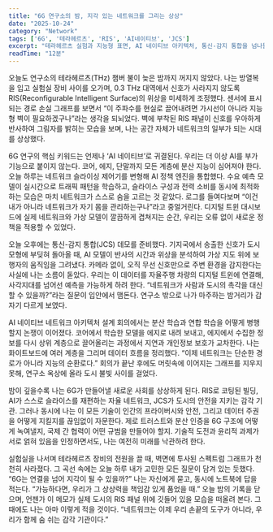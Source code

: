 ```yaml
---
title: "6G 연구소의 밤, 지각 있는 네트워크를 그리는 상상"
date: "2025-10-24"
category: "Network"
tags: ['6G', '테라헤르츠', 'RIS', 'AI네이티브', 'JCS']
excerpt: "테라헤르츠 실험과 지능형 표면, AI 네이티브 아키텍처, 통신-감지 통합을 넘나들며 6G의 미래를 환상과 현실 사이에서 탐구한 기록"
readTime: "12분"
---
```


오늘도 연구소의 테라헤르츠(THz) 챔버 불이 늦은 밤까지 꺼지지 않았다. 나는 방열복을 입고 실험실 장비 사이를 오가며, 0.3 THz 대역에서 신호가 사라지지 않도록 RIS(Reconfigurable Intelligent Surface)의 위상을 미세하게 조정했다. 센서에 표시되는 경로 손실 그래프를 보면서 “이 주파수를 현실로 끌어내려면 가시선이 아니라 지능형 벽이 필요하겠구나”라는 생각을 되뇌었다. 벽에 부착된 RIS 패널이 신호를 우아하게 반사하여 그림자를 밝히는 모습을 보며, 나는 공간 자체가 네트워크의 일부가 되는 시대를 상상했다.

6G 연구의 핵심 키워드는 언제나 ‘AI 네이티브’로 귀결된다. 우리는 더 이상 AI를 부가 기능으로 붙이지 않는다. 코어, 에지, 단말까지 모든 계층에 분산 지능이 심어져야 한다. 오늘 하루는 네트워크 슬라이싱 제어기를 변형해 AI 정책 엔진을 통합했다. 수요 예측 모델이 실시간으로 트래픽 패턴을 학습하고, 슬라이스 구성과 전력 소비를 동시에 최적화하는 모습은 마치 네트워크가 스스로 숨을 고르는 것 같았다. 로그를 들여다보며 “이건 내가 아니라 네트워크가 자기 몸을 관리하는구나”라고 중얼거린다. 디지털 트윈 대시보드에 실제 네트워크와 가상 모델이 깔끔하게 겹쳐지는 순간, 우리는 오류 없이 새로운 정책을 적용할 수 있었다.

오늘 오후에는 통신-감지 통합(JCS) 데모를 준비했다. 기지국에서 송출한 신호가 도시 모형에 부딪혀 돌아올 때, AI 모델이 반사의 시간과 위상을 분석하여 가상 지도 위에 보행자의 움직임을 그려냈다. 카메라 없이, 오직 무선 신호만으로 주변 환경을 감지한다는 사실에 나는 소름이 돋았다. 우리는 이 데이터를 자율주행 차량의 디지털 트윈에 연결해, 사각지대를 넘어선 예측을 가능하게 하려 한다. “네트워크가 사람과 도시의 촉각을 대신할 수 있을까?”라는 질문이 입안에서 맴돈다. 연구소 밖으로 나가 마주하는 밤거리가 갑자기 다르게 보였다.

AI 네이티브 네트워크 아키텍처 설계 회의에서는 분산 학습과 연합 학습을 어떻게 병행할지 논쟁이 이어졌다. 코어에서 학습한 모델을 에지로 내려 보내고, 에지에서 수집한 정보를 다시 상위 계층으로 끌어올리는 과정에서 지연과 개인정보 보호가 교차한다. 나는 화이트보드에 여러 계층을 그리며 데이터 흐름을 정리했다. “이제 네트워크는 단순한 경로가 아니라 지능의 순환로다.” 회의가 끝난 후에도 머릿속에 이어지는 그래프를 지우지 못해, 연구소 옥상에 올라 도시 불빛 사이를 걸었다.

밤이 깊을수록 나는 6G가 만들어낼 새로운 사회를 상상하게 된다. RIS로 코팅된 빌딩, AI가 스스로 슬라이스를 재편하는 자율 네트워크, JCS가 도시의 안전을 지키는 감각 기관. 그러나 동시에 나는 이 모든 기술이 인간의 프라이버시와 안전, 그리고 데이터 주권을 어떻게 지킬지를 끊임없이 자문한다. 제로 트러스트와 분산 인증을 6G 구조에 어떻게 녹여낼지, 국제 간 협력이 어떤 규범을 만들어야 할지. 기술적 도전과 윤리적 과제가 서로 얽혀 있음을 인정하면서도, 나는 여전히 미래를 낙관하려 한다.

실험실을 나서며 테라헤르츠 장비의 전원을 끌 때, 벽면에 투사된 스펙트럼 그래프가 천천히 사라졌다. 그 곡선 속에는 오늘 하루 내가 고민한 모든 질문이 담겨 있는 듯했다. “6G는 연결을 넘어 지각이 될 수 있을까?” 나는 자신에게 묻고, 동시에 노트북에 답을 적는다. “가능하다면, 우리가 그 상상력을 책임감 있게 품었을 때.” 오늘 밤의 기록을 닫으며, 언젠가 이 메모가 실제 도시의 RIS 패널 위에 깃들어 있을 모습을 떠올려 본다. 그때에도 나는 아마 이렇게 적을 것이다. “네트워크는 이제 우리 손끝의 도구가 아니라, 우리가 함께 숨 쉬는 감각 기관이다.”
